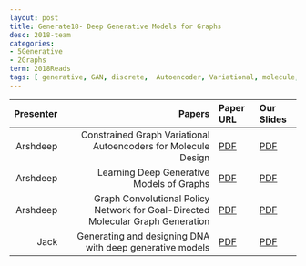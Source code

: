 ```yaml
---
layout: post
title: Generate18- Deep Generative Models for Graphs
desc: 2018-team
categories:
- 5Generative
- 2Graphs
term: 2018Reads
tags: [ generative, GAN, discrete,  Autoencoder, Variational, molecule, graph, DNA]
---
```



| Presenter | Papers | Paper URL| Our Slides |
| -----: | ---------------------------: | :----- | :----- |
|  Arshdeep| Constrained Graph Variational Autoencoders for Molecule Design  | [PDF](https://arxiv.org/abs/1805.09076) |  [PDF]({{site.baseurl}}/MoreTalksTeam18/Arsh18-CVAEgraph.pdf) | 
| Arshdeep | Learning Deep Generative Models of Graphs | [PDF](https://arxiv.org/abs/1803.03324) |  [PDF]({{site.baseurl}}/MoreTalksTeam18/Arsh18-DGenerateGraph.pdf) | 
|  Arshdeep|  Graph Convolutional Policy Network for Goal-Directed Molecular Graph Generation | [PDF](https://arxiv.org/abs/1806.02473) |  [PDF]({{site.baseurl}}/MoreTalksTeam18/Arsh18-GCPNgraphGen.pdf) | 
|  Jack | Generating and designing DNA with deep generative models  | [PDF](https://arxiv.org/abs/1712.06148) |  [PDF]({{site.baseurl}}/MoreTalksTeam18/20181118-Jack-GeneratingAndDesigningDNA.pdf) | 


